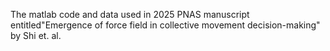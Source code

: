 The matlab code and data used in 2025 PNAS manuscript entitled"Emergence of force field in collective movement decision-making" by Shi et. al. 
